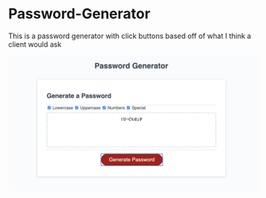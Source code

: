 # Password-Generator
This is a password generator with click buttons based off of what I think a client would ask

![](images/screenshot.png)